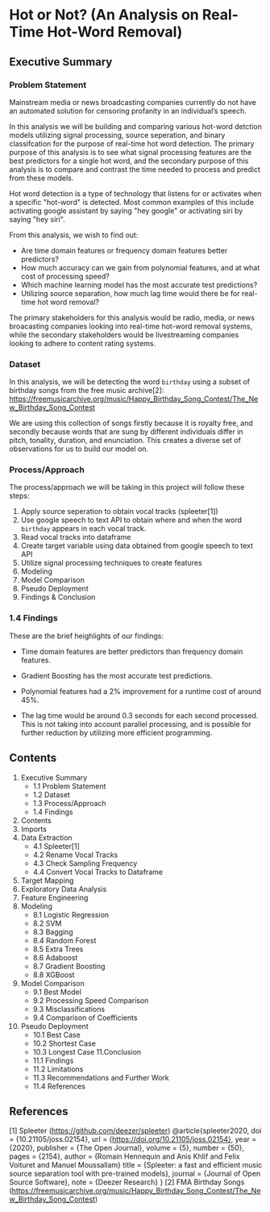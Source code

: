 # Hot or Not? (An Analysis on Real-Time Hot-Word Removal)
## Executive Summary
### Problem Statement

Mainstream media or news broadcasting companies currently do not have an automated solution for censoring profanity in an individual’s speech.

In this analysis we will be building and comparing various hot-word detction models utilizing signal processing, source seperation, and binary classifcation for the purpose of real-time hot word detection. The primary purpose of this analysis is to see what signal processing features are the best predictors for a single hot word, and the secondary purpose of this analysis is to compare and contrast the time needed to process and predict from these models.

Hot word detection is a type of technology that listens for or activates when a specific "hot-word" is detected. Most common examples of this include activating google assistant by saying "hey google" or activating siri by saying "hey siri".

From this analysis, we wish to find out:
* Are time domain features or frequency domain features better predictors?
* How much accuracy can we gain from polynomial features, and at what cost of processing speed?
* Which machine learning model has the most accurate test predictions?
* Utilizing source separation, how much lag time would there be for real-time hot word removal?

The primary stakeholders for this analysis would be radio, media, or news broacasting companies looking into real-time hot-word removal systems, while the secondary stakeholders would be livestreaming companies looking to adhere to content rating systems.
### Dataset
In this analysis, we will be detecting the word `birthday` using a subset of birthday songs from the free music archive[2]:
https://freemusicarchive.org/music/Happy_Birthday_Song_Contest/The_New_Birthday_Song_Contest

We are using this collection of songs firstly because it is royalty free, and secondly because words that are sung by different individuals differ in pitch, tonality, duration, and enunciation. This creates a diverse set of observations for us to build our model on.
### Process/Approach
The process/approach we will be taking in this project will follow these steps:
1. Apply source seperation to obtain vocal tracks (spleeter[1])
2. Use google speech to text API to obtain where and when the word `birthday` appears in each vocal track.
3. Read vocal tracks into dataframe 
4. Create target variable using data obtained from google speech to text API
5. Utilize signal processing techniques to create features
6. Modeling
7. Model Comparison
8. Pseudo Deployment
9. Findings & Conclusion
### 1.4 Findings
These are the brief heighlights of our findings:

* Time domain features are better predictors than frequency domain features.

* Gradient Boosting has the most accurate test predictions.

* Polynomial features had a 2% improvement for a runtime cost of around 45%.

* The lag time would be around 0.3 seconds for each second processed. This is not taking into account parallel processing, and is possible for further reduction by utilizing more efficient programming.
## Contents
1. Executive Summary
    * 1.1 Problem Statement
    * 1.2 Dataset
    * 1.3 Process/Approach
    * 1.4 Findings
2. Contents
3. Imports
4. Data Extraction
    * 4.1 Spleeter[1]
    * 4.2 Rename Vocal Tracks
    * 4.3 Check Sampling Frequency
    * 4.4 Convert Vocal Tracks to Dataframe
5. Target Mapping
6. Exploratory Data Analysis
7. Feature Engineering
8. Modeling
    * 8.1 Logistic Regression
    * 8.2 SVM
    * 8.3 Bagging
    * 8.4 Random Forest
    * 8.5 Extra Trees
    * 8.6 Adaboost
    * 8.7 Gradient Boosting
    * 8.8 XGBoost
9. Model Comparison
    * 9.1 Best Model
    * 9.2 Processing Speed Comparison
    * 9.3 Misclassifications
    * 9.4 Comparison of Coefficients
10. Pseudo Deployment
    * 10.1 Best Case
    * 10.2 Shortest Case
    * 10.3 Longest Case
11.Conclusion
    * 11.1 Findings
    * 11.2 Limitations
    * 11.3 Recommendations and Further Work
    * 11.4 References

## References
[1] Spleeter (https://github.com/deezer/spleeter)
@article{spleeter2020,
  doi = {10.21105/joss.02154},
  url = {https://doi.org/10.21105/joss.02154},
  year = {2020},
  publisher = {The Open Journal},
  volume = {5},
  number = {50},
  pages = {2154},
  author = {Romain Hennequin and Anis Khlif and Felix Voituret and Manuel Moussallam}
  title = {Spleeter: a fast and efficient music source separation tool with pre-trained models},
  journal = {Journal of Open Source Software},
  note = {Deezer Research}
}
[2] FMA Birthday Songs (https://freemusicarchive.org/music/Happy_Birthday_Song_Contest/The_New_Birthday_Song_Contest)